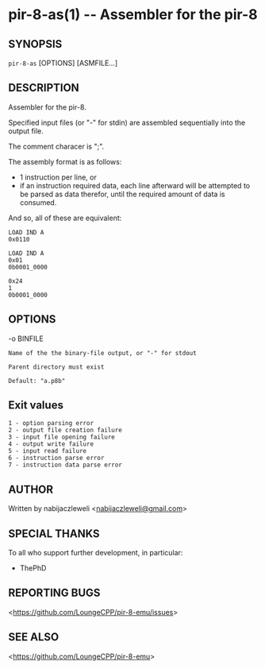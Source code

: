 pir-8-as(1) -- Assembler for the pir-8
======================================

## SYNOPSIS

`pir-8-as` [OPTIONS] [ASMFILE...]

## DESCRIPTION

Assembler for the pir-8.

Specified input files (or "-" for stdin) are assembled sequentially into the output file.

The comment characer is ";".

The assembly format is as follows:

  * 1 instruction per line, or
  * if an instruction required data, each line afterward
    will be attempted to be parsed as data therefor,
    until the required amount of data is consumed.

And so, all of these are equivalent:

    LOAD IND A
    0x0110

    LOAD IND A
    0x01
    0b0001_0000

    0x24
    1
    0b0001_0000

## OPTIONS

  -o BINFILE

    Name of the the binary-file output, or "-" for stdout

    Parent directory must exist

    Default: "a.p8b"

## Exit values

    1 - option parsing error
    2 - output file creation failure
    3 - input file opening failure
    4 - output write failure
    5 - input read failure
    6 - instruction parse error
    7 - instruction data parse error

## AUTHOR

Written by nabijaczleweli &lt;<nabijaczleweli@gmail.com>&gt;

## SPECIAL THANKS

To all who support further development, in particular:

  * ThePhD

## REPORTING BUGS

&lt;<https://github.com/LoungeCPP/pir-8-emu/issues>&gt;

## SEE ALSO

&lt;<https://github.com/LoungeCPP/pir-8-emu>&gt;
